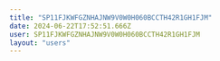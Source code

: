 ```yaml
---
title: "SP11FJKWFGZNHAJNW9V0W0H060BCCTH42R1GH1FJM"
date: 2024-06-22T17:52:51.666Z
user: SP11FJKWFGZNHAJNW9V0W0H060BCCTH42R1GH1FJM
layout: "users"
---
```

    